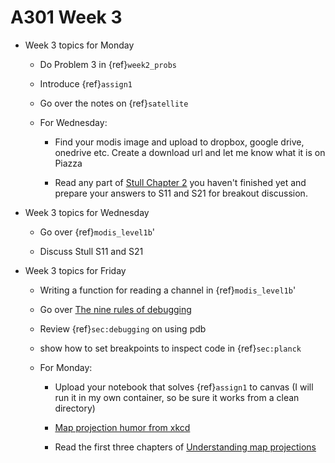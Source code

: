 # A301 Week 3

* Week 3 topics for Monday

  * Do Problem 3 in {ref}`week2_probs`

  * Introduce {ref}`assign1`

  * Go over the notes on {ref}`satellite` 

  * For Wednesday:

    * Find your modis image and upload to dropbox, google drive, onedrive etc.
      Create a download url and let me know what it is on Piazza

    * Read any part of [Stull Chapter 2]( https://www.eoas.ubc.ca/books/Practical_Meteorology/prmet102/Ch02-radiation-v102b.pdf) you haven't finished yet and prepare your answers to S11 and S21 for breakout discussion.

* Week 3 topics for Wednesday

  * Go over {ref}`modis_level1b`'

  * Discuss Stull S11 and S21

* Week 3 topics for Friday

  * Writing a function for reading a channel in {ref}`modis_level1b`'

  * Go over [The nine rules of debugging](https://www.tygertec.com/9-rules-debugging/)

  * Review {ref}`sec:debugging` on using pdb

  * show how to set breakpoints to inspect code in {ref}`sec:planck`

  * For Monday:

    * Upload your notebook that solves {ref}`assign1` to canvas  (I will run it in my own container, so be sure it works from a clean directory)

    * [Map projection humor from xkcd](https://m.xkcd.com/977)

    * Read the first three chapters of [Understanding map projections]( https://clouds.eos.ubc.ca/~phil/courses/eosc582/downloads/understanding_map_projections.pdf)
